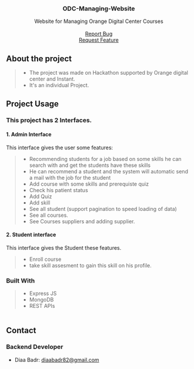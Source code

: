<div id="top"></div>
<!-- [![Contributors][contributors-shield]][contributors-url]

[![Issues][issues-shield]][issues-url]

[![LinkedIn][linkedin-shield]][linkedin-url] -->

<!-- PROJECT LOGO -->
<br />
<div align="center">
  <a href="https://github.com/github_username/repo_name">
  </a>

<h3 align="center" >ODC-Managing-Website</h3>
  <p align="center">
  Website for Managing Orange Digital Center Courses

<br />
    <br />
    <a href="https://github.com/diaabadr/ODC-Managing-Website/issues">Report Bug</a>
    <br />
    <a href="https://github.com/diaabadr/ODC-Managing-Website/issues">Request Feature</a>
    <br />
  </p>
</div>


  </ol>
</details>







<!-- USAGE EXAMPLES -->
## About the project
>- The project was made on Hackathon supported by Orange digital center and Instant.
>- It's an individual Project.

## Project Usage

### This project has 2 Interfaces.
#### 1. Admin Interface  
This interface gives the user some features:  
>- Recommending students for a job based on some skills he can search with and get the students have these skills
>- He can recommend a student and the system will automatic send a mail with the job for the student
>- Add course with some skills and prerequiste quiz
>- Check his patient status
>- Add Quiz
>- Add skill
>- See all student (support pagination to speed loading of data)
>- See all courses.
>- See Courses suppliers and adding supplier.
#### 2. Student interface
This interface gives the Student these features.
>- Enroll course
>- take skill assesment to gain this skill on his profile.


### Built With

> - Express JS
> - MongoDB
> - REST APIs



<table>

   


      

      
  </tr>
</table>



## Contact
### Backend Developer
- Diaa Badr: diaabadr82@gmail.com

